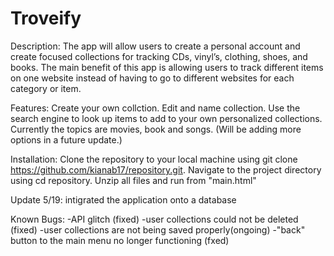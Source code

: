 # Troveify

Description:
The app will allow users to create a personal account and create focused collections for tracking CDs, vinyl’s, clothing, shoes, and books. The main benefit of this app is allowing users to track different items on one website instead of having to go to different websites for each category or item. 

Features:
Create your own collction.
Edit and name collection.
Use the search engine to look up items to add to your own personalized collections. Currently the topics are movies, book and songs. (Will be adding more options in a future update.)

Installation:
Clone the repository to your local machine using git clone https://github.com/kianab17/repository.git.
Navigate to the project directory using cd repository.
Unzip all files and run from "main.html"

Update 5/19: intigrated the application onto a database


Known Bugs:
-API glitch (fixed)
-user collections could not be deleted (fixed)
-user collections are not being saved properly(ongoing)
-"back" button to the main menu no longer functioning (fxed)



